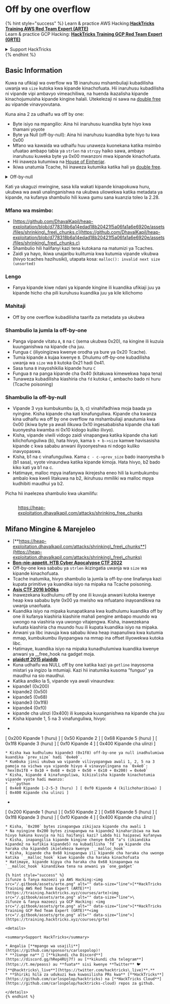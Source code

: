 # Off by one overflow

{% hint style="success" %}
Learn & practice AWS Hacking:<img src="/.gitbook/assets/arte.png" alt="" data-size="line">[**HackTricks Training AWS Red Team Expert (ARTE)**](https://training.hacktricks.xyz/courses/arte)<img src="/.gitbook/assets/arte.png" alt="" data-size="line">\
Learn & practice GCP Hacking: <img src="/.gitbook/assets/grte.png" alt="" data-size="line">[**HackTricks Training GCP Red Team Expert (GRTE)**<img src="/.gitbook/assets/grte.png" alt="" data-size="line">](https://training.hacktricks.xyz/courses/grte)

<details>

<summary>Support HackTricks</summary>

* Check the [**subscription plans**](https://github.com/sponsors/carlospolop)!
* **Join the** 💬 [**Discord group**](https://discord.gg/hRep4RUj7f) or the [**telegram group**](https://t.me/peass) or **follow** us on **Twitter** 🐦 [**@hacktricks\_live**](https://twitter.com/hacktricks\_live)**.**
* **Share hacking tricks by submitting PRs to the** [**HackTricks**](https://github.com/carlospolop/hacktricks) and [**HackTricks Cloud**](https://github.com/carlospolop/hacktricks-cloud) github repos.

</details>
{% endhint %}

## Basic Information

Kuwa na ufikiaji wa overflow wa 1B inaruhusu mshambuliaji kubadilisha uwanja wa `size` kutoka kwa kipande kinachofuata. Hii inaruhusu kubadilisha ni vipande vipi ambavyo vimeachiliwa, na huenda ikazalisha kipande kinachojumuisha kipande kingine halali. Utekelezaji ni sawa na [double free](double-free.md) au vipande vinavyovutana.

Kuna aina 2 za udhaifu wa off by one:

* Byte isiyo na mpangilio: Aina hii inaruhusu kuandika byte hiyo kwa thamani yoyote
* Byte ya Null (off-by-null): Aina hii inaruhusu kuandika byte hiyo tu kwa 0x00
* Mfano wa kawaida wa udhaifu huu unaweza kuonekana katika msimbo ufuatao ambapo tabia ya `strlen` na `strcpy` haiko sawa, ambayo inaruhusu kuweka byte ya 0x00 mwanzoni mwa kipande kinachofuata.
* Hii inaweza kutumiwa na [House of Einherjar](house-of-einherjar.md).
* Ikiwa unatumia Tcache, hii inaweza kutumika katika hali ya [double free](double-free.md).

<details>

<summary>Off-by-null</summary>
```c
// From https://ctf-wiki.mahaloz.re/pwn/linux/glibc-heap/off_by_one/
int main(void)
{
char buffer[40]="";
void *chunk1;
chunk1 = malloc(24);
puts("Get Input");
gets(buffer);
if(strlen(buffer)==24)
{
strcpy(chunk1,buffer);
}
return 0;
}
```
</details>

Kati ya ukaguzi mwingine, sasa kila wakati kipande kinapokuwa huru, ukubwa wa awali unalinganishwa na ukubwa uliowekwa katika metadata ya kipande, na kufanya shambulio hili kuwa gumu sana kuanzia toleo la 2.28.

### Mfano wa msimbo:

* [https://github.com/DhavalKapil/heap-exploitation/blob/d778318b6a14edad18b20421f5a06fa1a6e6920e/assets/files/shrinking\_free\_chunks.c](https://github.com/DhavalKapil/heap-exploitation/blob/d778318b6a14edad18b20421f5a06fa1a6e6920e/assets/files/shrinking\_free\_chunks.c)
* Shambulio hili halifanyi kazi tena kutokana na matumizi ya Tcaches.
* Zaidi ya hayo, ikiwa unajaribu kulitumia kwa kutumia vipande vikubwa (hivyo tcaches hazihusiki), utapata kosa: `malloc(): invalid next size (unsorted)`

### Lengo

* Fanya kipande kiwe ndani ya kipande kingine ili kuandika ufikiaji juu ya kipande hicho cha pili kuruhusu kuandika juu ya kile kilichomo

### Mahitaji

* Off by one overflow kubadilisha taarifa za metadata ya ukubwa

### Shambulio la jumla la off-by-one

* Panga vipande vitatu `A`, `B` na `C` (sema ukubwa 0x20), na kingine ili kuzuia kuunganishwa na kipande cha juu.
* Fungua `C` (iliyoingizwa kwenye orodha ya bure ya 0x20 Tcache).
* Tumia kipande `A` kujaa kwenye `B`. Dhulumu off-by-one kubadilisha uwanja wa `size` wa `B` kutoka 0x21 hadi 0x41.
* Sasa tuna `B` inayoshikilia kipande huru `C`
* Fungua `B` na panga kipande cha 0x40 (kitakuwa kimewekwa hapa tena)
* Tunaweza kubadilisha kiashiria cha `fd` kutoka `C`, ambacho bado ni huru (Tcache poisoning)

### Shambulio la off-by-null

* Vipande 3 vya kumbukumbu (a, b, c) vinahifadhiwa moja baada ya nyingine. Kisha kipande cha kati kinafunguliwa. Kipande cha kwanza kina udhaifu wa off by one overflow na mshambuliaji anautumia kwa 0x00 (ikiwa byte ya awali ilikuwa 0x10 ingesababisha kipande cha kati kuonyesha kwamba ni 0x10 kidogo kuliko ilivyo).
* Kisha, vipande viwili vidogo zaidi vinapangwa katika kipande cha kati kilichofunguliwa (b), hata hivyo, kama `b + b->size` kamwe havisasisha kipande c kwa sababu anwani iliyoonyeshwa ni ndogo kuliko inavyopaswa.
* Kisha, b1 na c vinafunguliwa. Kama `c - c->prev_size` bado inaonyesha b (b1 sasa), vyote vinaundwa katika kipande kimoja. Hata hivyo, b2 bado kiko kati ya b1 na c.
* Hatimaye, malloc mpya inafanywa ikirejesha eneo hili la kumbukumbu ambalo kwa kweli litakuwa na b2, ikiruhusu mmiliki wa malloc mpya kudhibiti maudhui ya b2.

Picha hii inaelezea shambulio kwa ukamilifu:

<figure><img src="../../.gitbook/assets/image (1247).png" alt=""><figcaption><p><a href="https://heap-exploitation.dhavalkapil.com/attacks/shrinking_free_chunks">https://heap-exploitation.dhavalkapil.com/attacks/shrinking_free_chunks</a></p></figcaption></figure>

## Mifano Mingine & Marejeleo

* [**https://heap-exploitation.dhavalkapil.com/attacks/shrinking\_free\_chunks**](https://heap-exploitation.dhavalkapil.com/attacks/shrinking\_free\_chunks)
* [**Bon-nie-appetit. HTB Cyber Apocalypse CTF 2022**](https://7rocky.github.io/en/ctf/htb-challenges/pwn/bon-nie-appetit/)
* Off-by-one kwa sababu ya `strlen` ikizingatia uwanja wa `size` wa kipande kinachofuata.
* Tcache inatumika, hivyo shambulio la jumla la off-by-one linafanya kazi kupata primitive ya kuandika isiyo na mipaka na Tcache poisoning.
* [**Asis CTF 2016 b00ks**](https://ctf-wiki.mahaloz.re/pwn/linux/glibc-heap/off\_by\_one/#1-asis-ctf-2016-b00ks)
* Inawezekana kudhulumu off by one ili kuvuja anwani kutoka kwenye heap kwa sababu byte 0x00 ya mwisho wa mfuatano inayoandikwa na uwanja unaofuata.
* Kuandika isiyo na mipaka kunapatikana kwa kudhulumu kuandika off by one ili kufanya kiashiria kiashirie mahali pengine ambapo muundo wa uwongo na viashiria vya uwongo vitajengwa. Kisha, inawezekana kufuata kiashiria cha muundo huu ili kupata kuandika isiyo na mipaka.
* Anwani ya libc inavuja kwa sababu ikiwa heap inapanuliwa kwa kutumia mmap, kumbukumbu iliyopangwa na mmap ina offset iliyowekwa kutoka libc.
* Hatimaye, kuandika isiyo na mipaka kunadhulumiwa kuandika kwenye anwani ya \_\_free\_hook na gadget moja.
* [**plaidctf 2015 plaiddb**](https://ctf-wiki.mahaloz.re/pwn/linux/glibc-heap/off\_by\_one/#instance-2-plaidctf-2015-plaiddb)
* Kuna udhaifu wa NULL off by one katika kazi ya `getline` inayosoma mistari ya ingizo la mtumiaji. Kazi hii inatumika kusoma "funguo" ya maudhui na sio maudhui.
* Katika andiko la 5, vipande vya awali vinaundwa:
* kipande1 (0x200)
* kipande2  (0x50)
* kipande5 (0x68)
* kipande3 (0x1f8)
* kipande4 (0xf0)
* kipande cha ulinzi (0x400) ili kuepuka kuunganishwa na kipande cha juu
* Kisha kipande 1, 5 na 3 vinafunguliwa, hivyo:
* ```python
[ 0x200 Kipande 1 (huru) ] [ 0x50 Kipande 2 ] [ 0x68 Kipande 5 (huru) ] [ 0x1f8 Kipande 3 (huru) ] [ 0xf0 Kipande 4 ] [ 0x400 Kipande cha ulinzi ]
```
* Kisha kwa kudhulumu kipande3 (0x1f8) off-by-one ya null inadhulumiwa kuandika `prev_size` hadi `0x4e0`.
* Kumbuka jinsi ukubwa wa vipande vilivyopangwa awali 1, 2, 5 na 3 pamoja na vichwa vya vipande hivyo 4 vinavyolingana na `0x4e0`:  `hex(0x1f8 + 0x10 + 0x68 + 0x10 + 0x50 + 0x10 + 0x200) = 0x4e0`
* Kisha, kipande 4 kinafunguliwa, kikizalisha kipande kinachotumia vipande vyote hadi mwanzo:
* ```python
[ 0x4e0 Kipande 1-2-5-3 (huru) ] [ 0xf0 Kipande 4 (kilichoharibiwa) ] [ 0x400 Kipande cha ulinzi ]
```
* ```python
[ 0x200 Kipande 1 (huru) ] [ 0x50 Kipande 2 ] [ 0x68 Kipande 5 (huru) ] [ 0x1f8 Kipande 3 (huru) ] [ 0xf0 Kipande 4 ] [ 0x400 Kipande cha ulinzi ]
```
* Kisha, `0x200` bytes zinapangwa zikijaza kipande cha awali 1
* Na nyingine 0x200 bytes zinapangwa na kipande2 kinaharibiwa na kwa hivyo hakuna kuvuja na hii haifanyi kazi? Labda hii haipaswi kufanywa
* Kisha, inapangilia kipande kingine chenye 0x58 "a"s (ikiandika kipande2 na kufikia kipande5) na kubadilisha `fd` ya kipande cha haraka cha kipande5 ikielekeza kwenye `__malloc_hook`
* Kisha, kipande cha 0x68 kinapangwa ili kipande cha haraka cha uwongo katika `__malloc_hook` kiwe kipande cha haraka kinachofuata
* Hatimaye, kipande kipya cha haraka cha 0x68 kinapangwa na `__malloc_hook` kinandikwa tena na anwani ya `one_gadget`

{% hint style="success" %}
Jifunze & fanya mazoezi ya AWS Hacking:<img src="/.gitbook/assets/arte.png" alt="" data-size="line">[**HackTricks Training AWS Red Team Expert (ARTE)**](https://training.hacktricks.xyz/courses/arte)<img src="/.gitbook/assets/arte.png" alt="" data-size="line">\
Jifunze & fanya mazoezi ya GCP Hacking: <img src="/.gitbook/assets/grte.png" alt="" data-size="line">[**HackTricks Training GCP Red Team Expert (GRTE)**<img src="/.gitbook/assets/grte.png" alt="" data-size="line">](https://training.hacktricks.xyz/courses/grte)

<details>

<summary>Support HackTricks</summary>

* Angalia [**mpango wa usajili**](https://github.com/sponsors/carlospolop)!
* **Jiunge na** 💬 [**kikundi cha Discord**](https://discord.gg/hRep4RUj7f) au [**kikundi cha telegram**](https://t.me/peass) au **fuata** sisi kwenye **Twitter** 🐦 [**@hacktricks\_live**](https://twitter.com/hacktricks\_live)**.**
* **Shiriki hila za udukuzi kwa kuwasilisha PRs kwa** [**HackTricks**](https://github.com/carlospolop/hacktricks) na [**HackTricks Cloud**](https://github.com/carlospolop/hacktricks-cloud) repos za github.

</details>
{% endhint %}
